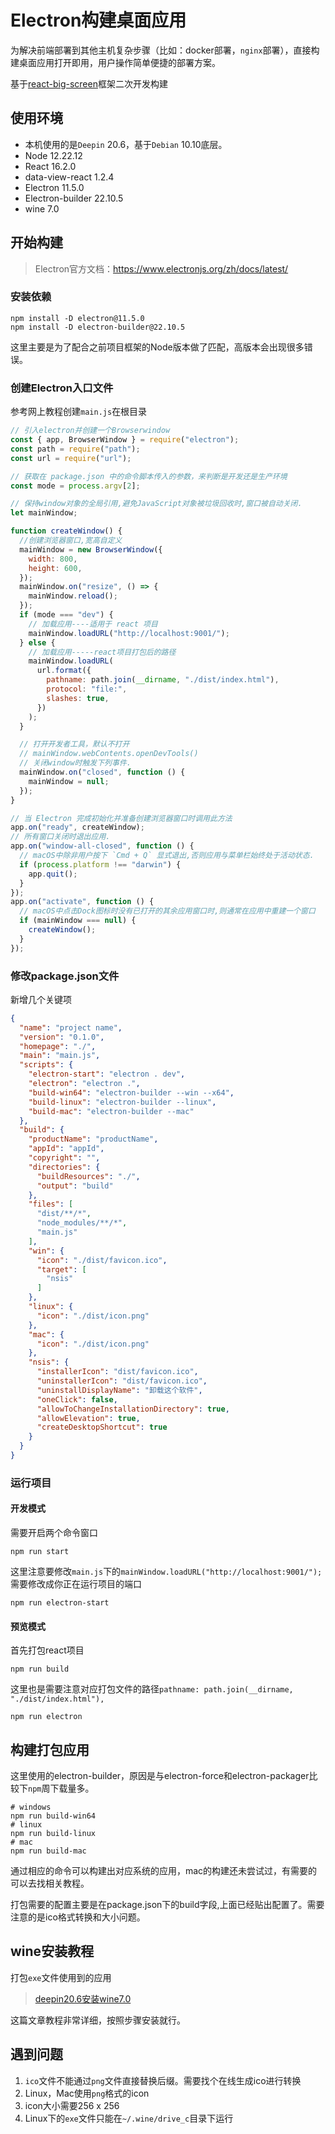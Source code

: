 # Electron构建桌面应用

为解决前端部署到其他主机复杂步骤（比如：docker部署，`nginx`部署），直接构建桌面应用打开即用，用户操作简单便捷的部署方案。

基于[react-big-screen](https://gitee.com/MTrun/react-big-screen)框架二次开发构建

## 使用环境

- 本机使用的是`Deepin` 20.6，基于`Debian` 10.10底层。
- Node 12.22.12
- React 16.2.0
- data-view-react 1.2.4
- Electron 11.5.0
- Electron-builder 22.10.5
- wine 7.0

## 开始构建

> Electron官方文档：https://www.electronjs.org/zh/docs/latest/

### 安装依赖

```shell
npm install -D electron@11.5.0
npm install -D electron-builder@22.10.5
```

这里主要是为了配合之前项目框架的Node版本做了匹配，高版本会出现很多错误。

### 创建Electron入口文件

参考网上教程创建`main.js`在根目录

```js
// 引入electron并创建一个Browserwindow
const { app, BrowserWindow } = require("electron");
const path = require("path");
const url = require("url");

// 获取在 package.json 中的命令脚本传入的参数，来判断是开发还是生产环境
const mode = process.argv[2];

// 保持window对象的全局引用,避免JavaScript对象被垃圾回收时,窗口被自动关闭.
let mainWindow;

function createWindow() {
  //创建浏览器窗口,宽高自定义
  mainWindow = new BrowserWindow({
    width: 800,
    height: 600,
  });
  mainWindow.on("resize", () => {
    mainWindow.reload();
  });
  if (mode === "dev") {
    // 加载应用----适用于 react 项目
    mainWindow.loadURL("http://localhost:9001/");
  } else {
    // 加载应用-----react项目打包后的路径
    mainWindow.loadURL(
      url.format({
        pathname: path.join(__dirname, "./dist/index.html"),
        protocol: "file:",
        slashes: true,
      })
    );
  }

  // 打开开发者工具，默认不打开
  // mainWindow.webContents.openDevTools()
  // 关闭window时触发下列事件.
  mainWindow.on("closed", function () {
    mainWindow = null;
  });
}

// 当 Electron 完成初始化并准备创建浏览器窗口时调用此方法
app.on("ready", createWindow);
// 所有窗口关闭时退出应用.
app.on("window-all-closed", function () {
  // macOS中除非用户按下 `Cmd + Q` 显式退出,否则应用与菜单栏始终处于活动状态.
  if (process.platform !== "darwin") {
    app.quit();
  }
});
app.on("activate", function () {
  // macOS中点击Dock图标时没有已打开的其余应用窗口时,则通常在应用中重建一个窗口
  if (mainWindow === null) {
    createWindow();
  }
});
```



### 修改package.json文件

新增几个关键项

```json
{
  "name": "project name",
  "version": "0.1.0",
  "homepage": "./",
  "main": "main.js",
  "scripts": {
    "electron-start": "electron . dev",
    "electron": "electron .",
    "build-win64": "electron-builder --win --x64",
    "build-linux": "electron-builder --linux",
    "build-mac": "electron-builder --mac"
  },
  "build": {
    "productName": "productName",
    "appId": "appId",
    "copyright": "",
    "directories": {
      "buildResources": "./",
      "output": "build"
    },
    "files": [
      "dist/**/*",
      "node_modules/**/*",
      "main.js"
    ],
    "win": {
      "icon": "./dist/favicon.ico",
      "target": [
        "nsis"
      ]
    },
    "linux": {
      "icon": "./dist/icon.png"
    },
    "mac": {
      "icon": "./dist/icon.png"
    },
    "nsis": {
      "installerIcon": "dist/favicon.ico",
      "uninstallerIcon": "dist/favicon.ico",
      "uninstallDisplayName": "卸载这个软件",
      "oneClick": false,
      "allowToChangeInstallationDirectory": true,
      "allowElevation": true,
      "createDesktopShortcut": true
    }
  }
}
```

### 运行项目

#### 开发模式

需要开启两个命令窗口

```shell
npm run start
```

这里注意要修改`main.js`下的`mainWindow.loadURL("http://localhost:9001/");`需要修改成你正在运行项目的端口

```shell
npm run electron-start
```

#### 预览模式

首先打包react项目

```shell
npm run build
```

这里也是需要注意对应打包文件的路径`pathname: path.join(__dirname, "./dist/index.html"),`

```shell
npm run electron
```

## 构建打包应用

这里使用的electron-builder，原因是与electron-force和electron-packager比较下`npm`周下载量多。

```shell
# windows
npm run build-win64
# linux
npm run build-linux
# mac
npm run build-mac
```

通过相应的命令可以构建出对应系统的应用，mac的构建还未尝试过，有需要的可以去找相关教程。

打包需要的配置主要是在package.json下的build字段,上面已经贴出配置了。需要注意的是ico格式转换和大小问题。

## wine安装教程

打包`exe`文件使用到的应用

> [deepin20.6安装wine7.0](https://blog.csdn.net/qq_40489522/article/details/125289723)

这篇文章教程非常详细，按照步骤安装就行。

## 遇到问题

1. `ico`文件不能通过`png`文件直接替换后缀。需要找个在线生成ico进行转换
2. Linux，Mac使用`png`格式的icon
3. icon大小需要256 x 256
4. Linux下的`exe`文件只能在`~/.wine/drive_c`目录下运行